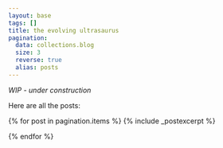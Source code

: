 ```yaml
---
layout: base
tags: []
title: the evolving ultrasaurus
pagination:
  data: collections.blog
  size: 3
  reverse: true
  alias: posts
---
```


*WIP - under construction*

Here are all the posts:

{% for post in pagination.items %}
{% include _postexcerpt %}

{% endfor %}

